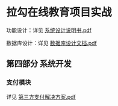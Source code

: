 

# 拉勾在线教育项目实战

功能设计：详见   [系统设计说明书.pdf](..\文档\02设计文档\系统设计说明书.pdf) 

数据库设计：详见   [数据库设计文档.pdf](..\文档\02设计文档\数据库设计文档.pdf) 

## 第四部分 系统开发



### 支付模块

详见   [第三方支付解决方案.pdf](..\文档\04解决方案\第三方支付解决方案.pdf) 